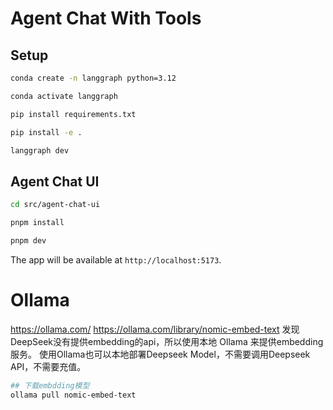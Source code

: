 # Agent Chat With Tools

## Setup
```bash
conda create -n langgraph python=3.12

conda activate langgraph

pip install requirements.txt

pip install -e .

langgraph dev
```

## Agent Chat UI
```bash
cd src/agent-chat-ui

pnpm install

pnpm dev
```
The app will be available at `http://localhost:5173`.


# Ollama 
https://ollama.com/
https://ollama.com/library/nomic-embed-text
发现DeepSeek没有提供embedding的api，所以使用本地 Ollama 来提供embedding服务。
使用Ollama也可以本地部署Deepseek Model，不需要调用Deepseek API，不需要充值。

```bash
## 下载embdding模型
ollama pull nomic-embed-text
```


